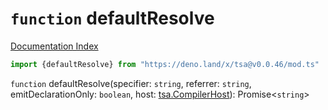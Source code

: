 # `function` defaultResolve

[Documentation Index](../README.md)

```ts
import {defaultResolve} from "https://deno.land/x/tsa@v0.0.46/mod.ts"
```

`function` defaultResolve(specifier: `string`, referrer: `string`, emitDeclarationOnly: `boolean`, host: [tsa.CompilerHost](../interface.CompilerHost/README.md)): Promise\<`string`>

